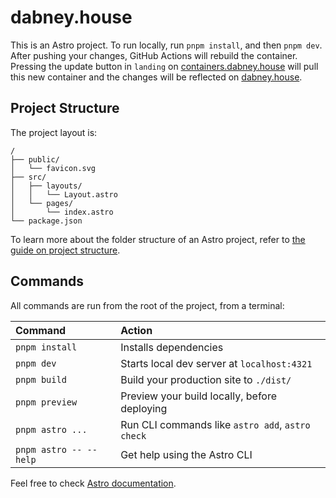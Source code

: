 # dabney.house

This is an Astro project. To run locally, run `pnpm install`, and then `pnpm dev`. After pushing your changes, GitHub Actions will rebuild the container. Pressing the update button in `landing` on [containers.dabney.house](https://containers.dabney.house) will pull this new container and the changes will be reflected on [dabney.house](https://dabney.house).

## Project Structure

The project layout is:

```text
/
├── public/
│   └── favicon.svg
├── src/
│   ├── layouts/
│   │   └── Layout.astro
│   └── pages/
│       └── index.astro
└── package.json
```

To learn more about the folder structure of an Astro project, refer to [the guide on project structure](https://docs.astro.build/en/basics/project-structure/).

## Commands

All commands are run from the root of the project, from a terminal:

| Command                | Action                                           |
| :--------------------- | :----------------------------------------------- |
| `pnpm install`         | Installs dependencies                            |
| `pnpm dev`             | Starts local dev server at `localhost:4321`      |
| `pnpm build`           | Build your production site to `./dist/`          |
| `pnpm preview`         | Preview your build locally, before deploying     |
| `pnpm astro ...`       | Run CLI commands like `astro add`, `astro check` |
| `pnpm astro -- --help` | Get help using the Astro CLI                     |

Feel free to check [Astro documentation](https://docs.astro.build).
